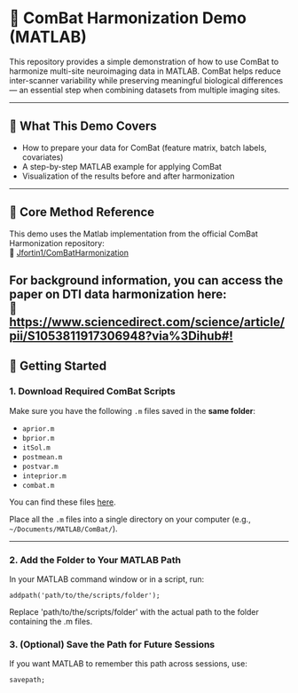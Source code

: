 # 🧪 ComBat Harmonization Demo (MATLAB)

This repository provides a simple demonstration of how to use ComBat to harmonize multi-site neuroimaging data in MATLAB. ComBat helps reduce inter-scanner variability while preserving meaningful biological differences — an essential step when combining datasets from multiple imaging sites.

---

## 📁 What This Demo Covers

- How to prepare your data for ComBat (feature matrix, batch labels, covariates)  
- A step-by-step MATLAB example for applying ComBat  
- Visualization of the results before and after harmonization

---

## 🧠 Core Method Reference

This demo uses the Matlab implementation from the official ComBat Harmonization repository:  
🔗 [Jfortin1/ComBatHarmonization](https://github.com/Jfortin1/ComBatHarmonization)

For background information, you can access the paper on DTI data harmonization here:  
🔗 <https://www.sciencedirect.com/science/article/pii/S1053811917306948?via%3Dihub#!>
---

## 🚀 Getting Started

### 1. Download Required ComBat Scripts

Make sure you have the following `.m` files saved in the **same folder**:

- `aprior.m`  
- `bprior.m`  
- `itSol.m`  
- `postmean.m`  
- `postvar.m`  
- `inteprior.m`  
- `combat.m`

You can find these files [here](https://github.com/Jfortin1/ComBatHarmonization/tree/master/Matlab/scripts).

Place all the `.m` files into a single directory on your computer (e.g., `~/Documents/MATLAB/ComBat/`).

---

### 2. Add the Folder to Your MATLAB Path

In your MATLAB command window or in a script, run:

```
addpath('path/to/the/scripts/folder'); 
```

Replace 'path/to/the/scripts/folder' with the actual path to the folder containing the .m files.

### 3. (Optional) Save the Path for Future Sessions

If you want MATLAB to remember this path across sessions, use:

```
savepath;
```
